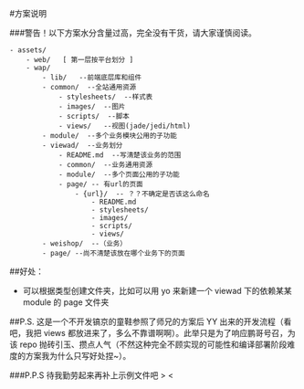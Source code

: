 #方案说明

###警告！以下方案水分含量过高，完全没有干货，请大家谨慎阅读。

	- assets/
		- web/   [ 第一层按平台划分 ]
		- wap/ 
			- lib/   --前端底层库和组件
			- common/  --全站通用资源
				- stylesheets/  --样式表
				- images/  --图片
				- scripts/  --脚本
				- views/   --视图(jade/jedi/html)
			- module/  --多个业务模块公用的子功能
			- viewad/  --业务划分
				- README.md  --写清楚该业务的范围
				- common/  --业务通用资源
				- module/  --多个页面公用的子功能
				- page/ -- 有url的页面
					- {url}/  -- ？？不确定是否该这么命名
						- README.md
						- stylesheets/
						- images/
						- scripts/
						- views/ 
			- weishop/  --（业务）
			- page/ --尚不清楚该放在哪个业务下的页面

##好处：
- 可以根据类型创建文件夹，比如可以用 yo 来新建一个 viewad 下的依赖某某 module 的 page 文件夹

##P.S.
这是一个不开发镐京的童鞋参照了师兄的方案后 YY 出来的开发流程（看吧，我把 views 都放进来了，多么不靠谱啊啊）。此举只是为了响应鹏哥号召，为该 repo 抛砖引玉、攒点人气（不然这种完全不顾实现的可能性和编译部署阶段难度的方案我为什么只写好处捏~）。

###P.P.S
待我勤劳起来再补上示例文件吧 > <
